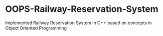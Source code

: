 # OOPS-Railway-Reservation-System
Implemented Railway Reservation System in C++ based on concepts in Object Oriented Programming
